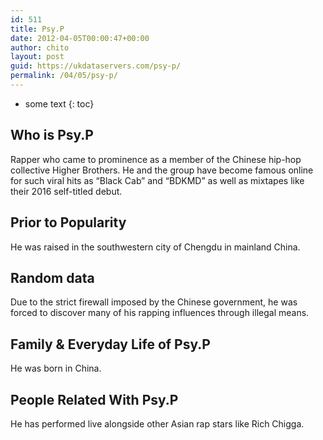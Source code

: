```yaml
---
id: 511
title: Psy.P
date: 2012-04-05T00:00:47+00:00
author: chito
layout: post
guid: https://ukdataservers.com/psy-p/
permalink: /04/05/psy-p/
---
```


* some text
{: toc}
          
          
## Who is  Psy.P
                  
                  
                  
Rapper who came to prominence as a member of the Chinese hip-hop collective Higher Brothers. He and the group have become famous online for such viral hits as &#8220;Black Cab&#8221; and &#8220;BDKMD&#8221; as well as mixtapes like their 2016 self-titled debut.
                  
                
                
                
## Prior to Popularity 
                  
                  
                  
He was raised in the southwestern city of Chengdu in mainland China.
                  
                
                
                
## Random data 
                  
                  
                  
Due to the strict firewall imposed by the Chinese government, he was forced to discover many of his rapping influences through illegal means. 
                  
                
                
                
## Family & Everyday Life of Psy.P
                  
                  
                  
He was born in China.
                  
                
                
                
## People Related With  Psy.P
                  
                  
                  
He has performed live alongside other Asian rap stars like Rich Chigga. 
                  
                
              
            
          
          
          
    
    
  
